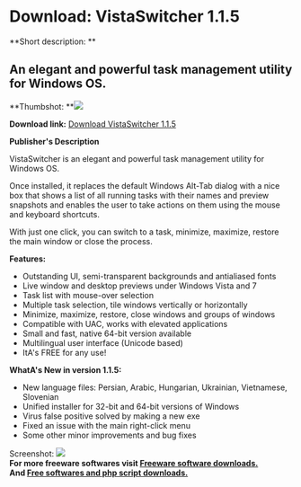# Download: VistaSwitcher 1.1.5

**Short description: **

## An elegant and powerful task management utility for Windows OS.

  
**Thumbshot: **![](http://www.freewarefiles.com/screenshot/vistaswitcher_md.jpg)   
  
**Download link:** [Download VistaSwitcher 1.1.5](http://freesoftwares.boysofts.com/VistaSwitcher_program_52554.html)  
  

**Publisher's Description**  
  

VistaSwitcher is an elegant and powerful task management utility for Windows
OS.

Once installed, it replaces the default Windows Alt-Tab dialog with a nice box
that shows a list of all running tasks with their names and preview snapshots
and enables the user to take actions on them using the mouse and keyboard
shortcuts.

With just one click, you can switch to a task, minimize, maximize, restore the
main window or close the process.

**Features:**

  * Outstanding UI, semi-transparent backgrounds and antialiased fonts 
  * Live window and desktop previews under Windows Vista and 7 
  * Task list with mouse-over selection 
  * Multiple task selection, tile windows vertically or horizontally 
  * Minimize, maximize, restore, close windows and groups of windows 
  * Compatible with UAC, works with elevated applications 
  * Small and fast, native 64-bit version available 
  * Multilingual user interface (Unicode based) 
  * ItA's FREE for any use! 

**WhatA's New in version 1.1.5:**

  * New language files: Persian, Arabic, Hungarian, Ukrainian, Vietnamese, Slovenian 
  * Unified installer for 32-bit and 64-bit versions of Windows 
  * Virus false positive solved by making a new exe 
  * Fixed an issue with the main right-click menu 
  * Some other minor improvements and bug fixes 

  
  
Screenshot: ![](http://www.freewarefiles.com/screenshot/vistaswitcher.jpg)  
**For more freeware softwares visit [Freeware software downloads.](http://freesoftwares.boysofts.com/)**   
**And [Free softwares and php script downloads.](http://www.boysofts.com/)**

